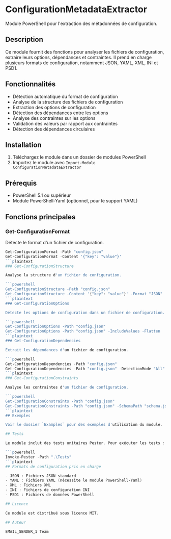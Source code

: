 # ConfigurationMetadataExtractor

Module PowerShell pour l'extraction des métadonnées de configuration.

## Description

Ce module fournit des fonctions pour analyser les fichiers de configuration, extraire leurs options, dépendances et contraintes. Il prend en charge plusieurs formats de configuration, notamment JSON, YAML, XML, INI et PSD1.

## Fonctionnalités

- Détection automatique du format de configuration
- Analyse de la structure des fichiers de configuration
- Extraction des options de configuration
- Détection des dépendances entre les options
- Analyse des contraintes sur les options
- Validation des valeurs par rapport aux contraintes
- Détection des dépendances circulaires

## Installation

1. Téléchargez le module dans un dossier de modules PowerShell
2. Importez le module avec `Import-Module ConfigurationMetadataExtractor`

## Prérequis

- PowerShell 5.1 ou supérieur
- Module PowerShell-Yaml (optionnel, pour le support YAML)

## Fonctions principales

### Get-ConfigurationFormat

Détecte le format d'un fichier de configuration.

```powershell
Get-ConfigurationFormat -Path "config.json"
Get-ConfigurationFormat -Content '{"key": "value"}'
```plaintext
### Get-ConfigurationStructure

Analyse la structure d'un fichier de configuration.

```powershell
Get-ConfigurationStructure -Path "config.json"
Get-ConfigurationStructure -Content '{"key": "value"}' -Format "JSON"
```plaintext
### Get-ConfigurationOptions

Détecte les options de configuration dans un fichier de configuration.

```powershell
Get-ConfigurationOptions -Path "config.json"
Get-ConfigurationOptions -Path "config.json" -IncludeValues -Flatten
```plaintext
### Get-ConfigurationDependencies

Extrait les dépendances d'un fichier de configuration.

```powershell
Get-ConfigurationDependencies -Path "config.json"
Get-ConfigurationDependencies -Path "config.json" -DetectionMode "All" -ExternalPaths "external.json"
```plaintext
### Get-ConfigurationConstraints

Analyse les contraintes d'un fichier de configuration.

```powershell
Get-ConfigurationConstraints -Path "config.json"
Get-ConfigurationConstraints -Path "config.json" -SchemaPath "schema.json" -ValidateValues
```plaintext
## Exemples

Voir le dossier `Examples` pour des exemples d'utilisation du module.

## Tests

Le module inclut des tests unitaires Pester. Pour exécuter les tests :

```powershell
Invoke-Pester -Path ".\Tests"
```plaintext
## Formats de configuration pris en charge

- JSON : Fichiers JSON standard
- YAML : Fichiers YAML (nécessite le module PowerShell-Yaml)
- XML : Fichiers XML
- INI : Fichiers de configuration INI
- PSD1 : Fichiers de données PowerShell

## Licence

Ce module est distribué sous licence MIT.

## Auteur

EMAIL_SENDER_1 Team
